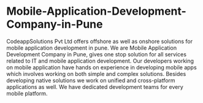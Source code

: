 # Mobile-Application-Development-Company-in-Pune
CodeappSolutions Pvt Ltd offers offshore as well as onshore solutions for mobile application development in pune. We are Mobile Application Development Company in Pune, gives one stop solution for all services related to IT and mobile application development. Our developers working on mobile application have hands on experience in developing mobile apps which involves working on both simple and complex solutions. Besides developing native solutions we work on unified and cross-platform applications as well. We have dedicated development teams for every mobile platform.
